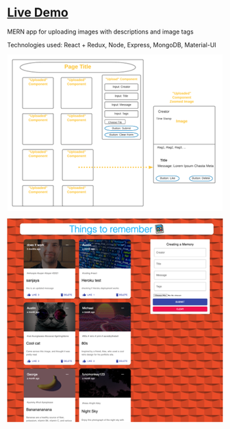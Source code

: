 # [Live Demo](https://memories-austin.netlify.app/)

MERN app for uploading images with descriptions and image tags

Technologies used: React + Redux, Node, Express, MongoDB, Material-UI

![](src/images/wireframe.png)

![](src/images/screenshot.png)



